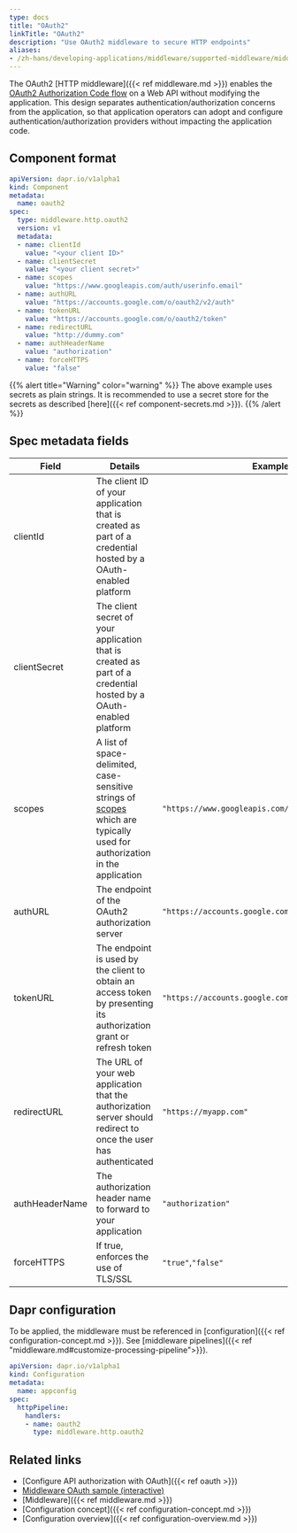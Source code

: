 ```yaml
---
type: docs
title: "OAuth2"
linkTitle: "OAuth2"
description: "Use OAuth2 middleware to secure HTTP endpoints"
aliases:
- /zh-hans/developing-applications/middleware/supported-middleware/middleware-oauth2/
---
```


The OAuth2 [HTTP middleware]({{< ref middleware.md >}}) enables the [OAuth2 Authorization Code flow](https://tools.ietf.org/html/rfc6749#section-4.1) on a Web API without modifying the application. This design separates authentication/authorization concerns from the application, so that application operators can adopt and configure authentication/authorization providers without impacting the application code.

## Component format

```yaml
apiVersion: dapr.io/v1alpha1
kind: Component
metadata:
  name: oauth2
spec:
  type: middleware.http.oauth2
  version: v1
  metadata:
  - name: clientId
    value: "<your client ID>"
  - name: clientSecret
    value: "<your client secret>"
  - name: scopes
    value: "https://www.googleapis.com/auth/userinfo.email"
  - name: authURL
    value: "https://accounts.google.com/o/oauth2/v2/auth"
  - name: tokenURL
    value: "https://accounts.google.com/o/oauth2/token"
  - name: redirectURL
    value: "http://dummy.com"
  - name: authHeaderName
    value: "authorization"
  - name: forceHTTPS
    value: "false"
```

{{% alert title="Warning" color="warning" %}}
The above example uses secrets as plain strings. It is recommended to use a secret store for the secrets as described [here]({{< ref component-secrets.md >}}).
{{% /alert %}}

## Spec metadata fields

| Field | Details | Example |
|-------|---------|---------|
| clientId | The client ID of your application that is created as part of a credential hosted by a OAuth-enabled platform
| clientSecret | The client secret of your application that is created as part of a credential hosted by a OAuth-enabled platform
| scopes | A list of space-delimited, case-sensitive strings of [scopes](https://tools.ietf.org/html/rfc6749#section-3.3) which are typically used for authorization in the application | `"https://www.googleapis.com/auth/userinfo.email"`
| authURL | The endpoint of the OAuth2 authorization server | `"https://accounts.google.com/o/oauth2/v2/auth"`
| tokenURL | The endpoint is used by the client to obtain an access token by presenting its authorization grant or refresh token | `"https://accounts.google.com/o/oauth2/token"`
| redirectURL | The URL of your web application that the authorization server should redirect to once the user has authenticated | `"https://myapp.com"`
| authHeaderName | The authorization header name to forward to your application | `"authorization"`
| forceHTTPS | If true, enforces the use of TLS/SSL | `"true"`,`"false"`                                           |

## Dapr configuration

To be applied, the middleware must be referenced in [configuration]({{< ref configuration-concept.md >}}). See [middleware pipelines]({{< ref "middleware.md#customize-processing-pipeline">}}).

```yaml
apiVersion: dapr.io/v1alpha1
kind: Configuration
metadata:
  name: appconfig
spec:
  httpPipeline:
    handlers:
    - name: oauth2
      type: middleware.http.oauth2
```

## Related links

- [Configure API authorization with OAuth]({{< ref oauth >}})
- [Middleware OAuth sample (interactive)](https://github.com/dapr/samples/tree/master/middleware-oauth-google)
- [Middleware]({{< ref middleware.md >}})
- [Configuration concept]({{< ref configuration-concept.md >}})
- [Configuration overview]({{< ref configuration-overview.md >}})
